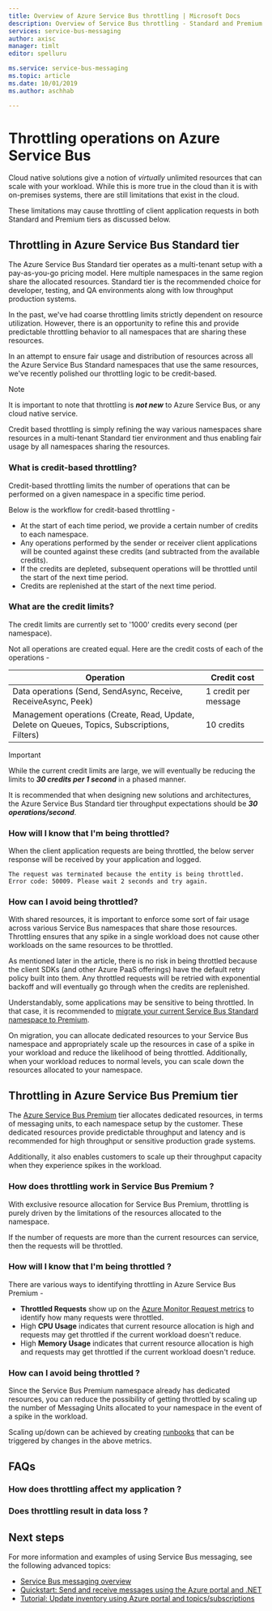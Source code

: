 ```yaml
---
title: Overview of Azure Service Bus throttling | Microsoft Docs
description: Overview of Service Bus throttling - Standard and Premium tiers.
services: service-bus-messaging
author: axisc
manager: timlt
editor: spelluru

ms.service: service-bus-messaging
ms.topic: article
ms.date: 10/01/2019
ms.author: aschhab

---
```


# Throttling operations on Azure Service Bus

Cloud native solutions give a notion of *virtually* unlimited resources that can scale with your workload. While this is more true in the cloud than it is with on-premises systems, there are still limitations that exist in the cloud.

These limitations may cause throttling of client application requests in both Standard and Premium tiers as discussed below. 

## Throttling in Azure Service Bus Standard tier

The Azure Service Bus Standard tier operates as a multi-tenant setup with a pay-as-you-go pricing model. Here multiple namespaces in the same region share the allocated resources. Standard tier is the recommended choice for developer, testing, and QA environments along with low throughput production systems.

In the past, we've had coarse throttling limits strictly dependent on resource utilization. However, there is an opportunity to refine this and provide predictable throttling behavior to all namespaces that are sharing these resources.

In an attempt to ensure fair usage and distribution of resources across all the Azure Service Bus Standard namespaces that use the same resources, we've recently polished our throttling logic to be credit-based.

> [!NOTE]
> It is important to note that throttling is ***not new*** to Azure Service Bus, or any cloud native service.
>
> Credit based throttling is simply refining the way various namespaces share resources in a multi-tenant Standard tier environment and thus enabling fair usage by all namespaces sharing the resources.

### What is credit-based throttling?

Credit-based throttling limits the number of operations that can be performed on a given namespace in a specific time period. 

Below is the workflow for credit-based throttling - 

  * At the start of each time period, we provide a certain number of credits to each namespace.
  * Any operations performed by the sender or receiver client applications will be counted against these credits (and subtracted from the available credits).
  * If the credits are depleted, subsequent operations will be throttled until the start of the next time period.
  * Credits are replenished at the start of the next time period.

### What are the credit limits?

The credit limits are currently set to '1000' credits every second (per namespace).

Not all operations are created equal. Here are the credit costs of each of the operations - 

| Operation | Credit cost|
|-----------|-----------|
| Data operations (Send, SendAsync, Receive, ReceiveAsync, Peek) |1 credit per message |
| Management operations (Create, Read, Update, Delete on Queues, Topics, Subscriptions, Filters) | 10 credits |

> [!IMPORTANT]
> While the current credit limits are large, we will eventually be reducing the limits to ***30 credits per 1 second*** in a phased manner.
>
> It is recommended that when designing new solutions and architectures, the Azure Service Bus Standard tier throughput expectations should be ***30 operations/second***.

### How will I know that I'm being throttled?

When the client application requests are being throttled, the below server response will be received by your application and logged.

```
The request was terminated because the entity is being throttled. Error code: 50009. Please wait 2 seconds and try again.
```

### How can I avoid being throttled?

With shared resources, it is important to enforce some sort of fair usage across various Service Bus namespaces that share those resources. Throttling ensures that any spike in a single workload does not cause other workloads on the same resources to be throttled.

As mentioned later in the article, there is no risk in being throttled because the client SDKs (and other Azure PaaS offerings) have the default retry policy built into them. Any throttled requests will be retried with exponential backoff and will eventually go through when the credits are replenished.

Understandably, some applications may be sensitive to being throttled. In that case, it is recommended to [migrate your current Service Bus Standard namespace to Premium](service-bus-migrate-standard-premium.md). 

On migration, you can allocate dedicated resources to your Service Bus namespace and appropriately scale up the resources in case of a spike in your workload and reduce the likelihood of being throttled. Additionally, when your workload reduces to normal levels, you can scale down the resources allocated to your namespace.

## Throttling in Azure Service Bus Premium tier

The [Azure Service Bus Premium](service-bus-premium-messaging.md) tier allocates dedicated resources, in terms of messaging units, to each namespace setup by the customer. These dedicated resources provide predictable throughput and latency and is recommended for high throughput or sensitive production grade systems.

Additionally, it also enables customers to scale up their throughput capacity when they experience spikes in the workload.

### How does throttling work in Service Bus Premium ?

With exclusive resource allocation for Service Bus Premium, throttling is purely driven by the limitations of the resources allocated to the namespace.

If the number of requests are more than the current resources can service, then the requests will be throttled.

### How will I know that I'm being throttled ?

There are various ways to identifying throttling in Azure Service Bus Premium - 
  * **Throttled Requests** show up on the [Azure Monitor Request metrics](service-bus-metrics-azure-monitor.md#request-metrics) to identify how many requests were throttled.
  * High **CPU Usage** indicates that current resource allocation is high and requests may get throttled if the current workload doesn't reduce.
  * High **Memory Usage** indicates that current resource allocation is high and requests may get throttled if the current workload doesn't reduce.

### How can I avoid being throttled ?

Since the Service Bus Premium namespace already has dedicated resources, you can reduce the possibility of getting throttled by scaling up the number of Messaging Units allocated to your namespace in the event of a spike in the workload.

Scaling up/down can be achieved by creating [runbooks](../automation/automation-create-alert-triggered-runbook.md) that can be triggered by changes in the above metrics.

## FAQs

### How does throttling affect my application ?

### Does throttling result in data loss ?

## Next steps

For more information and examples of using Service Bus messaging, see the following advanced topics:

* [Service Bus messaging overview](service-bus-messaging-overview.md)
* [Quickstart: Send and receive messages using the Azure portal and .NET](service-bus-quickstart-portal.md)
* [Tutorial: Update inventory using Azure portal and topics/subscriptions](service-bus-tutorial-topics-subscriptions-portal.md)

